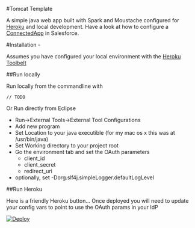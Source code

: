 #Tomcat Template

A simple java web app built with Spark and Moustache configured for [Heroku](www.heroku.com) and local development.
Have a look at how to configure a [ConnectedApp](https://developer.salesforce.com/docs/atlas.en-us.api_rest.meta/api_rest/intro_defining_remote_access_applications.htm) in Salesforce.

#Installation -

Assumes you have configured your local environment with the [Heroku Toolbelt](https://toolbelt.heroku.com/)

##Run locally

Run locally from the commandline with

    // TODO

Or 
Run directly from Eclipse 

- Run->External Tools->External Tool Configurations
- Add new program
- Set Location to your java executible (for my mac os x this was at /usr/bin/java)
- Set Working directory to your project root
- Go the environment tab and set the OAuth parameters 
    - client_id
    - client_secret
    - redirect_uri
- optionally, set -Dorg.slf4j.simpleLogger.defaultLogLevel

##Run Heroku

Here is a friendly Heroku button... Once deployed you will need to update your config vars to point to use the OAuth params in your IdP 

[![Deploy](https://www.herokucdn.com/deploy/button.png)](https://heroku.com/deploy)